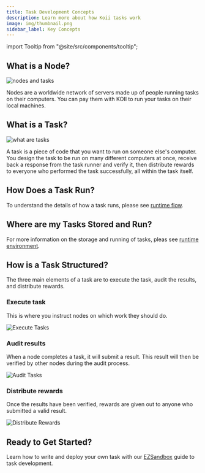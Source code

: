 ```yaml
---
title: Task Development Concepts
description: Learn more about how Koii tasks work
image: img/thumbnail.png
sidebar_label: Key Concepts
---
```


import Tooltip from "@site/src/components/tooltip";

## What is a Node?

![nodes and tasks](/img/develop/write-task/nodes-and-tasks.svg)

Nodes are a worldwide network of servers made up of people running tasks on their computers. You can pay them with KOII to run your tasks on their local machines.

## What is a Task?

![what are tasks](/img/develop/write-task/what-are-tasks.svg)

A task is a piece of code that you want to run on someone else's computer. You design the task to be run on many different computers at once, receive back a response from the task runner and verify it, then distribute rewards to everyone who performed the task successfully, all within the task itself.

## How Does a Task Run?

To understand the details of how a task runs, please see [runtime flow](/concepts/what-are-tasks/what-are-tasks/gradual-consensus).

## Where are my Tasks Stored and Run?

For more information on the storage and running of tasks, pleas see [runtime environment](/concepts/what-are-tasks/what-are-tasks/runtime-environment).

## How is a Task Structured?

The three main elements of a task are to execute the task, audit the results, and distribute rewards.

### Execute task

This is where you instruct nodes on which work they should do.

![Execute Tasks](/img/concepts/gradual-consensus/execute-task.svg)

### Audit results

When a node completes a task, it will submit a result. This result will then be verified by other nodes during the audit process.

![Audit Tasks](/img/concepts/gradual-consensus/audit-submissions.svg)

### Distribute rewards

Once the results have been verified, rewards are given out to anyone who submitted a valid result.

![Distribute Rewards](/img/concepts/gradual-consensus/distribute-rewards.svg)

## Ready to Get Started?

Learn how to write and deploy your own task with our [EZSandbox](https://github.com/koii-network/ezsandbox) guide to task development.
